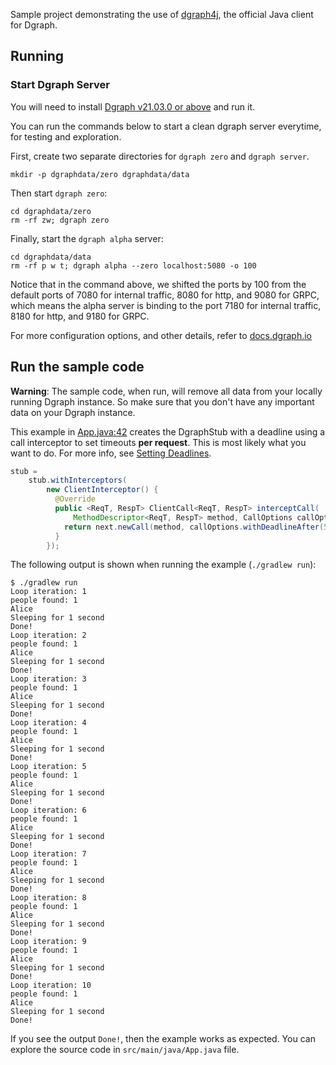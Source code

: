 Sample project demonstrating the use of [dgraph4j], the official Java client
for Dgraph.

[dgraph4j]:https://github.com/dgraph-io/dgraph4

## Running
### Start Dgraph Server
You will need to install [Dgraph v21.03.0 or above][releases] and run it.

[releases]: https://github.com/dgraph-io/dgraph/releases


You can run the commands below to start a clean dgraph server everytime, for testing
and exploration.

First, create two separate directories for `dgraph zero` and `dgraph server`.

```
mkdir -p dgraphdata/zero dgraphdata/data
```

Then start `dgraph zero`:

```
cd dgraphdata/zero
rm -rf zw; dgraph zero
```

Finally, start the `dgraph alpha` server:

```
cd dgraphdata/data
rm -rf p w t; dgraph alpha --zero localhost:5080 -o 100
```

Notice that in the command above, we shifted the ports by 100 from the default ports of 7080 for
internal traffic, 8080 for http, and 9080 for GRPC, which means the alpha server is binding to
the port 7180 for internal traffic, 8180 for http, and 9180 for GRPC.

For more configuration options, and other details, refer to [docs.dgraph.io](https://docs.dgraph.io)

## Run the sample code

**Warning**: The sample code, when run, will remove all data from your locally running Dgraph instance. 
So make sure that you don't have any important data on your Dgraph instance.

This example in [App.java:42](./src/main/java/App.java#L42-L50) creates the
DgraphStub with a deadline using a call interceptor to set timeouts **per
request**. This is most likely what you want to do. For more info, see [Setting
Deadlines](https://github.com/dgraph-io/dgraph4j/#setting-deadlines).

```java
stub =
    stub.withInterceptors(
        new ClientInterceptor() {
          @Override
          public <ReqT, RespT> ClientCall<ReqT, RespT> interceptCall(
              MethodDescriptor<ReqT, RespT> method, CallOptions callOptions, Channel next) {
            return next.newCall(method, callOptions.withDeadlineAfter(5, TimeUnit.SECONDS));
          }
        });
```

The following output is shown when running the example (`./gradlew run`):

```text
$ ./gradlew run
Loop iteration: 1
people found: 1
Alice
Sleeping for 1 second
Done!
Loop iteration: 2
people found: 1
Alice
Sleeping for 1 second
Done!
Loop iteration: 3
people found: 1
Alice
Sleeping for 1 second
Done!
Loop iteration: 4
people found: 1
Alice
Sleeping for 1 second
Done!
Loop iteration: 5
people found: 1
Alice
Sleeping for 1 second
Done!
Loop iteration: 6
people found: 1
Alice
Sleeping for 1 second
Done!
Loop iteration: 7
people found: 1
Alice
Sleeping for 1 second
Done!
Loop iteration: 8
people found: 1
Alice
Sleeping for 1 second
Done!
Loop iteration: 9
people found: 1
Alice
Sleeping for 1 second
Done!
Loop iteration: 10
people found: 1
Alice
Sleeping for 1 second
Done!
```

If you see the output `Done!`, then the example works as expected.
You can explore the source code in `src/main/java/App.java` file.
